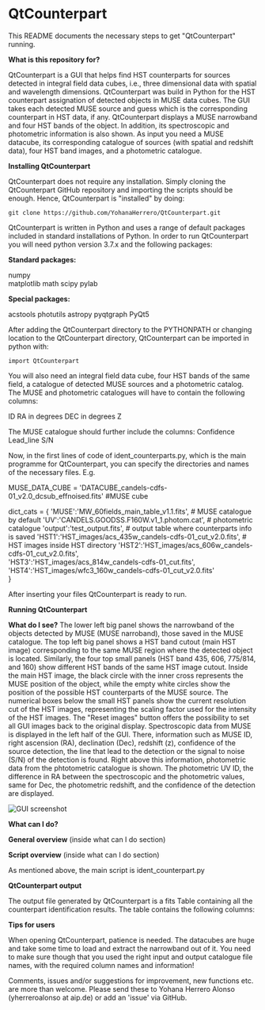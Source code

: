 # QtCounterpart

This README documents the necessary steps to get "QtCounterpart" running.

**What is this repository for?**

QtCounterpart is a GUI that helps find HST counterparts for sources detected in integral field data cubes, i.e., three dimensional data with spatial and wavelength dimensions. QtCounterpart was build in Python for the HST counterpart assignation of detected objects in MUSE data cubes. The GUI takes each detected MUSE source and guess which is the corresponding counterpart in HST data, if any. QtCounterpart displays a MUSE narrowband and four HST bands of the object. In addition, its spectroscopic and photometric information is also shown. As input you need a MUSE datacube, its corresponding catalogue of sources (with spatial and redshift data), four HST band images, and a photometric catalogue. 

**Installing QtCounterpart**

QtCounterpart does not require any installation. Simply cloning the QtCounterpart GitHub repository and importing the scripts should be enough. Hence, QtCounterpart is "installed" by doing:

    git clone https://github.com/YohanaHerrero/QtCounterpart.git

QtCounterpart is written in Python and uses a range of default packages included in standard installations of Python. In order to run QtCounterpart you will need python version 3.7.x and the following packages:

**Standard packages:**

numpy  
matplotlib
math
scipy 
pylab

**Special packages:**

acstools
photutils
astropy 
pyqtgraph 
PyQt5

After adding the QtCounterpart directory to the PYTHONPATH or changing location to the QtCounterpart directory, QtCounterpart can be imported in python with:

    import QtCounterpart

You will also need an integral field data cube, four HST bands of the same field, a catalogue of detected MUSE sources and a photometric catalog.
The MUSE and photometric catalogues will have to contain the following columns:

ID
RA in degrees
DEC in degrees
Z 

The MUSE catalogue should further include the columns:
Confidence
Lead_line
S/N

Now, in the first lines of code of ident_counterparts.py, which is the main programme for QtCounterpart, you can specify the directories and names of the necessary files. E.g.

MUSE_DATA_CUBE = 'DATACUBE_candels-cdfs-01_v2.0_dcsub_effnoised.fits' #MUSE cube

dict_cats = {
             'MUSE':'MW_60fields_main_table_v1.1.fits', # MUSE catalogue by default 
             'UV':'CANDELS.GOODSS.F160W.v1_1.photom.cat', # photometric catalogue 
             'output':'test_output.fits', # output table where counterparts info is saved
             'HST1':'HST_images/acs_435w_candels-cdfs-01_cut_v2.0.fits', # HST images inside HST directory
             'HST2':'HST_images/acs_606w_candels-cdfs-01_cut_v2.0.fits',  
             'HST3':'HST_images/acs_814w_candels-cdfs-01_cut.fits',  
             'HST4':'HST_images/wfc3_160w_candels-cdfs-01_cut_v2.0.fits'   
             }

After inserting your files QtCounterpart is ready to run. 

**Running QtCounterpart**

**What do I see?**
The lower left big panel shows the narrowband of the objects detected by MUSE (MUSE narroband), those saved in the MUSE catalogue. The top left big panel shows a HST band cutout (main HST image) corresponding to the same MUSE region where the detected object is located. Similarly, the four top small panels (HST band 435, 606, 775/814, and 160) show different HST bands of the same HST image cutout. Inside the main HST image, the black circle with the inner cross represents the MUSE position of the object, while the empty white circles show the position of the possible HST counterparts of the MUSE source. The numerical boxes below the small HST panels show the current resolution cut of the HST images, representing the scaling factor used for the intensity of the HST images. The "Reset images" button offers the possibility to set all GUI images back to the original display. Spectroscopic data from MUSE is displayed in the left half of the GUI. There, information such as MUSE ID, right ascension (RA), declination (Dec), redshift (z), confidence of the source detection, the line that lead to the detection or the signal to noise (S/N) of the detection is found. Right above this information, photometric data from the phtotometric catalogue is shown. The photometric UV ID, the difference in RA between the spectroscopic and the photometric values, same for Dec, the photometric redshift, and the confidence of the detection are displayed. 

![GUI screenshot](https://user-images.githubusercontent.com/81447012/154290161-9691d87a-1c94-4fda-974c-9a7f47626531.PNG)

**What can I do?**

**General overview** (inside what can I do section)

**Script overview** (inside what can I do section)

As mentioned above, the main script is ident_counterpart.py

**QtCounterpart output**

The output file generated by QtCounterpart is a fits Table containing all the counterpart identification results. The table contains the following columns:

**Tips for users**

When opening QtCounterpart, patience is needed. The datacubes are huge and take some time to load and extract the narrowband out of it. You need to make sure though that you used the right input and output catalogue file names, with the required column names and information!

Comments, issues and/or suggestions for improvement, new functions etc. are more than welcome. Please send these to Yohana Herrero Alonso (yherreroalonso at aip.de) or add an 'issue' via GitHub.
